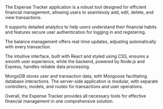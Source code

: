The Expense Tracker application is a robust tool designed for efficient financial management, allowing users to seamlessly add, edit, delete, and view transactions. 

It supports detailed analytics to help users understand their financial habits and features secure user authentication for logging in and registering. 

The balance management offers real-time updates, adjusting automatically with every transaction. 

The intuitive interface, built with React and styled using CSS, ensures a smooth user experience, while the backend, powered by Node.js and Express, handles reliable data processing. 

MongoDB stores user and transaction data, with Mongoose facilitating database interactions. The server-side application is modular, with separate controllers, models, and routes for transactions and user operations. 

Overall, the Expense Tracker provides all necessary tools for effective financial management in one comprehensive solution.

 
